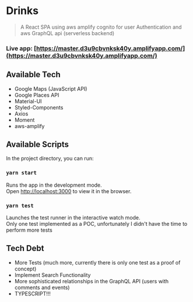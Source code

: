# Drinks

> A React SPA using aws amplify cognito for user Authentication and aws GraphQL api (serverless backend)

### Live app: [https://master.d3u9cbvnksk40y.amplifyapp.com/](https://master.d3u9cbvnksk40y.amplifyapp.com/)

## Available Tech

- Google Maps (JavaScript API)
- Google Places API
- Material-UI
- Styled-Components
- Axios
- Moment
- aws-amplify

## Available Scripts

In the project directory, you can run:

### `yarn start`

Runs the app in the development mode.<br />
Open [http://localhost:3000](http://localhost:3000) to view it in the browser.

### `yarn test`

Launches the test runner in the interactive watch mode.<br />
Only one test implemented as a POC, unfortunately I didn't have the time to perform more tests

## Tech Debt

- More Tests (much more, currently there is only one test as a proof of concept)
- Implement Search Functionality
- More sophisticated relationships in the GraphQL API (users with comments and events)
- TYPESCRIPT!!!
